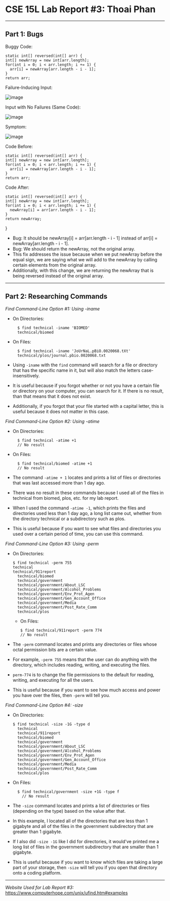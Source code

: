 # CSE 15L Lab Report #3: Thoai Phan

___

## Part 1: Bugs


Buggy Code:

    static int[] reversed(int[] arr) {
    int[] newArray = new int[arr.length];
    for(int i = 0; i < arr.length; i += 1) {
      arr[i] = newArray[arr.length - i - 1];
    }
    return arr;

Failure-Inducing Input:

![image](https://github.com/phantv04/cse15l-lab-reports/assets/146781799/8989935f-6ab0-48d2-b286-66c6d7364195)


Input with No Failures (Same Code):

![image](https://github.com/phantv04/cse15l-lab-reports/assets/146781799/eff75947-ca30-4553-98b6-9c41d8fa4c9b)


Symptom:

![image](https://github.com/phantv04/cse15l-lab-reports/assets/146781799/b329b3f5-270c-434d-a968-e6d4b566e574)


Code Before:

    static int[] reversed(int[] arr) {
    int[] newArray = new int[arr.length];
    for(int i = 0; i < arr.length; i += 1) {
      arr[i] = newArray[arr.length - i - 1];
    }
    return arr;


Code After:

    static int[] reversed(int[] arr) {
    int[] newArray = new int[arr.length];
    for(int i = 0; i < arr.length; i += 1) {
      newArray[i] = arr[arr.length - i - 1];
    }
    return newArray;
  }

* Bug: It should be newArray[i] = arr[arr.length - i - 1] instead of arr[i] = newArray[arr.length - i - 1].
* Bug: We should return the newArray, not the original array.
* This fix addresses the issue because when we put newArray before the equal sign, we are saying what we will add to the newArray by calling certain elements from the original array.
* Additionally, with this change, we are returning the newArray that is being reversed instead of the original array.



___

## Part 2: Researching Commands

*Find Command-Line Option #1: Using -iname*

* On Directories:

        $ find technical -iname 'BIOMED'
        technical/biomed

* On Files:

        $ find technical -iname 'JoUrNaL.pBiO.0020068.tXt'        
        technical/plos/journal.pbio.0020068.txt


* Using `-iname` with the `find` command will search for a file or directory that has the specific name in it, but will also match the letters case-insensitively.
* It is useful because if you forgot whether or not you have a certain file or directory on your computer, you can search for it. If there is no result, than that means that it does not exist.
* Additionally, if you forgot that your file started with a capital letter, this is useful because it does not matter in this case.


*Find Command-Line Option #2: Using -atime*

* On Directories:

        $ find technical -atime +1
        // No result

* On Files:

        $ find technical/biomed -atime +1
        // No result

* The command `-atime + 1` locates and prints a list of files or directories that was last accessed more than 1 day ago.
* There was no result in these commands because I used all of the files in technical from biomed, plos, etc. for my lab report.
* When I used the command `-atime -1`, which prints the files and directories used less than 1 day ago, a long list came out, whether from the directory technical or a subdirectory such as plos.
* This is useful because if you want to see what files and directories you used over a certain period of time, you can use this command.


*Find Command-Line Option #3: Using -perm*

* On Directories:

      $ find technical -perm 755
      technical
      technical/911report
        technical/biomed
        technical/government
        technical/government/About_LSC
        technical/government/Alcohol_Problems
        technical/government/Env_Prot_Agen
        technical/government/Gen_Account_Office
        technical/government/Media
        technical/government/Post_Rate_Comm
        technical/plos

  * On Files:
 
        $ find technical/911report -perm 774
        // No result

* The `-perm` command locates and prints any directories or files whose octal permission bits are a certain value.
* For example, `-perm 755` means that the user can do anything with the directory, which includes reading, writing, and executing the files.
* `perm-774` is to change the file permissions to the default for reading, writing, and executing for all the users.
* This is useful because if you want to see how much access and power you have over the files, then `-perm` will tell you.


*Find Command-Line Option #4: -size*

* On Directories:

      $ find technical -size -1G -type d
        technical
        technical/911report
        technical/biomed
        technical/government
        technical/government/About_LSC
        technical/government/Alcohol_Problems
        technical/government/Env_Prot_Agen
        technical/government/Gen_Account_Office
        technical/government/Media
        technical/government/Post_Rate_Comm
        technical/plos

* On Files:

        $ find technical/government -size +1G -type f
          // No result

* The `-size` command locates and prints a list of directories or files (depending on the type) based on the value after that.
* In this example, I located all of the directories that are less than 1 gigabyte and all of the files in the government subdirectory that are greater than 1 gigabyte.
* If I also did `-size -1G` like I did for directories, it would've printed me a long list of files in the government subdirectory that are smaller than 1 gigabyte.
* This is useful because if you want to know which files are taking a large part of your storage, then `-size` will tell you if you open that directory onto a coding platform.


___

*Website Used for Lab Report #3:*
https://www.computerhope.com/unix/ufind.htm#examples
